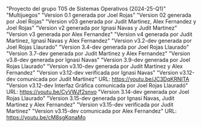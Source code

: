 "Proyecto del grupo T05 de Sistemas Operativos (2024-25-Q1)" 
"Multijuegos" 
"Version 0.1 generada por Joel Rojas" 
"Version 02 generada por Joel Rojas" 
"Version v03 generada por Judit Martinez, Alex Fernandez y Joel Rojas" 
"Version v2 generada por Ignasi Navas y Judit Martinez"
"Version v3 generada por Alex Fernandez"
"Version v4 generada por Judit Martinez, Ignasi Navas y Alex Fernandez"
"Version v3.2-dev generada por Joel Rojas Llaurado" 
"Version 3.4-dev generada por Joel Rojas Llaurado" 
"Version 3.7-dev generada por Judit Martinez y Alex Fernandez" 
"Version v3.8-dev generada por Ignasi Navas" 
"Version 3.9-dev generada por Joel Rojas Llaurado"
"Version v3.10-dev generada por Judit Martinez y Alex Fernandez"
"Version v3.12-dev verificada por Ignasi Navas"
"Version v3.12-dev comunicada por Judit Martinez" 
URL: https://youtu.be/JC3DqKRNITA
"Version v3.12-dev Interfaz Gráfica comunicada por Joel Rojas Llauradó"
URL: https://youtu.be/CyVWJf2snvo
"Version 3.14-dev generada por Joel Rojas Llaurado"
"Version 3.15-dev generada por Ignasi Navas, Judit Martinez y Alex Fernandez"
"Version v3.15-dev verificada por Judit Martinez"
"Version v3.15-dev comunicada por Alex Fernandez"
URL: https://youtu.be/cM8sgKqnaMo

